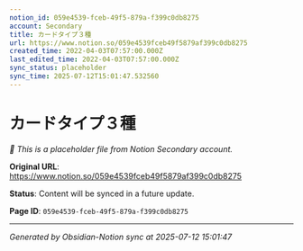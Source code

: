 ```yaml
---
notion_id: 059e4539-fceb-49f5-879a-f399c0db8275
account: Secondary
title: カードタイプ３種
url: https://www.notion.so/059e4539fceb49f5879af399c0db8275
created_time: 2022-04-03T07:57:00.000Z
last_edited_time: 2022-04-03T07:57:00.000Z
sync_status: placeholder
sync_time: 2025-07-12T15:01:47.532560
---
```


# カードタイプ３種

*🔄 This is a placeholder file from Notion Secondary account.*

**Original URL**: https://www.notion.so/059e4539fceb49f5879af399c0db8275

**Status**: Content will be synced in a future update.

**Page ID**: `059e4539-fceb-49f5-879a-f399c0db8275`

---

*Generated by Obsidian-Notion sync at 2025-07-12 15:01:47*
